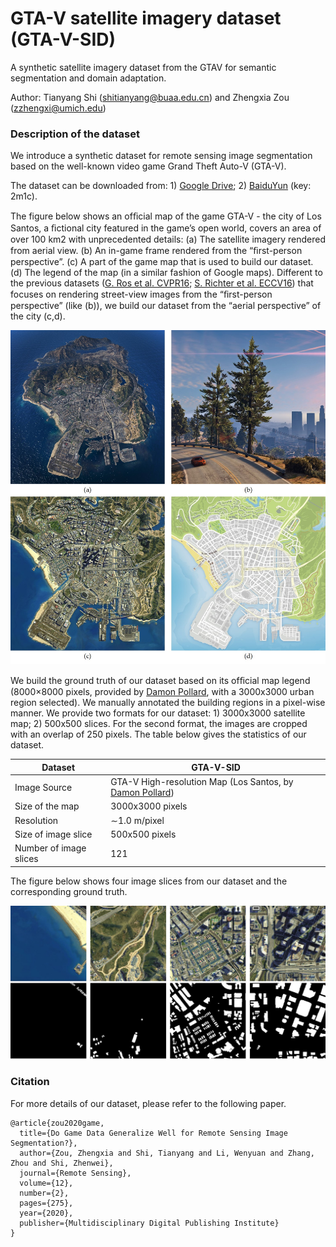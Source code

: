 # GTA-V satellite imagery dataset (GTA-V-SID)
A synthetic satellite imagery dataset from the GTAV for semantic segmentation and domain adaptation.

Author: Tianyang Shi (shitianyang@buaa.edu.cn) and Zhengxia Zou (zzhengxi@umich.edu)

### Description of the dataset

We introduce a synthetic dataset for remote sensing image segmentation based on the well-known video game Grand Theft Auto-V (GTA-V).

The dataset can be downloaded from: 1) [Google Drive](https://drive.google.com/file/d/1klHA1fsVN2ZEQyfltrgS78EVAkjH216l/view?usp=sharing); 2) [BaiduYun](https://pan.baidu.com/s/1Ur-utc1G-JOOGhDZS5P7ZA) (key: 2m1c).

The figure below shows an ofﬁcial map of the game GTA-V - the city of Los Santos, a ﬁctional city featured in the game’s open world, covers an area of over 100 km2 with unprecedented details: (a) The satellite imagery rendered from aerial view. (b) An in-game frame rendered from the “ﬁrst-person perspective”. (c) A part of the game map that is used to build our dataset. (d) The legend of the map (in a similar fashion of Google maps). Different to the previous datasets  ([G. Ros et al. CVPR16](https://www.cv-foundation.org/openaccess/content_cvpr_2016/html/Ros_The_SYNTHIA_Dataset_CVPR_2016_paper.html); [S. Richter et al. ECCV16](https://arxiv.org/abs/1608.02192))  that focuses on rendering street-view images from the “ﬁrst-person perspective” (like (b)), we build our dataset from the “aerial perspective” of the city (c,d).

![](imgs/game_data.jpg)

We build the ground truth of our dataset based on its ofﬁcial map legend (8000×8000 pixels, provided by [Damon Pollard](http://blog.damonpollard.com/grand-theft-auto-v-the-map/), with a 3000x3000 urban region selected). We manually annotated the building regions in a pixel-wise manner. We provide two formats for our dataset: 1) 3000x3000 satellite map; 2) 500x500 slices. For the second format, the images are cropped with an overlap of 250 pixels. The table below gives the statistics of our dataset.

| Dataset                | GTA-V-SID                                                    |
| ---------------------- | ------------------------------------------------------------ |
| Image Source           | GTA-V High-resolution Map (Los Santos, by [Damon Pollard](http://blog.damonpollard.com/grand-theft-auto-v-the-map/)) |
| Size of the map        | 3000x3000 pixels                                             |
| Resolution             | ∼1.0 m/pixel                                                 |
| Size of image slice    | 500x500 pixels                                               |
| Number of image slices | 121                                                          |

The figure below shows four image slices from our dataset and the corresponding ground truth.

![](imgs/dataset.jpg)



### Citation

For more details of our dataset, please refer to the following paper.

```
@article{zou2020game,
  title={Do Game Data Generalize Well for Remote Sensing Image Segmentation?},
  author={Zou, Zhengxia and Shi, Tianyang and Li, Wenyuan and Zhang, Zhou and Shi, Zhenwei},
  journal={Remote Sensing},
  volume={12},
  number={2},
  pages={275},
  year={2020},
  publisher={Multidisciplinary Digital Publishing Institute}
}
```

